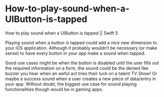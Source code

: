 # How-to-play-sound-when-a-UIButton-is-tapped

How to play sound when a UIButton is tapped || Swift 5

Playing sound when a button is tapped could add a nice new dimension to your iOS application. Although it probably wouldn’t be necessary (or make sense) to have every button in your app make a sound when tapped.

Good use cases might be when the button is disabled until the user fills out the required information on a form, the sound could be the denied like buzzer you hear when an awful act tries their luck on a talent TV Show! Or maybe a success sound when a user creates a new piece of data/entry in your app. Without doubt, the biggest use case for sound playing functionalities though would be in gaming apps.
